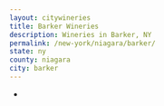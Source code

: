 ```yaml
---
layout: citywineries
title: Barker Wineries
description: Wineries in Barker, NY
permalink: /new-york/niagara/barker/
state: ny
county: niagara
city: barker
---
```

-
